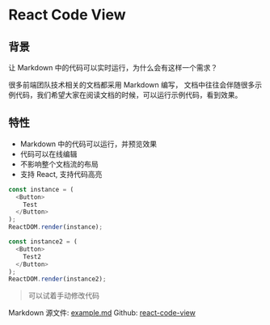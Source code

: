 # React Code View

## 背景

让 Markdown 中的代码可以实时运行，为什么会有这样一个需求？

很多前端团队技术相关的文档都采用 Markdown 编写， 文档中往往会伴随很多示例代码，我们希望大家在阅读文档的时候，可以运行示例代码，看到效果。

## 特性

- Markdown 中的代码可以运行，并预览效果
- 代码可以在线编辑
- 不影响整个文档流的布局
- 支持 React, 支持代码高亮

<!--start-code-->
```js
const instance = (
  <Button>
    Test
  </Button>
);
ReactDOM.render(instance);
```
<!--end-code-->

<!--start-code-->
```js
const instance2 = (
  <Button>
    Test2
  </Button>
);
ReactDOM.render(instance2);
```
<!--end-code-->

> 可以试着手动修改代码

Markdown 源文件: [example.md](https://raw.githubusercontent.com/simonguo/react-code-view/master/docs/example.md)
Github: [react-code-view](https://github.com/simonguo/react-code-view)
